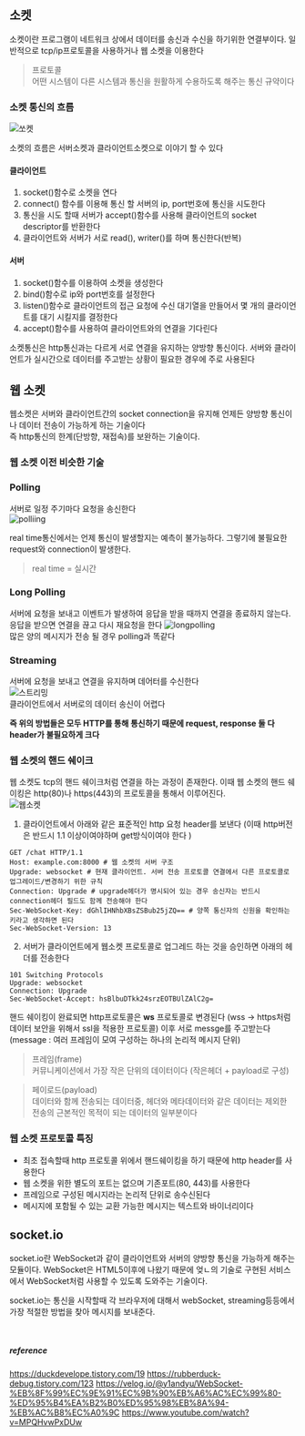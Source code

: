 ## 소켓 
소켓이란 프로그램이 네트워크 상에서 데이터를 송신과 수신을 하기위한 연결부이다. 일반적으로 tcp/ip프로토콜을 사용하거나 웹 소켓을 이용한다

> 프로토콜    
> 어떤 시스템이 다른 시스템과 통신을 원활하게 수용하도록 해주는 통신 규약이다


### 소켓 통신의 흐름

![쏘켓](https://user-images.githubusercontent.com/64240637/133592555-52a41f5c-9e58-43a3-9b2c-92ffa326852c.png)

소켓의 흐름은 서버소켓과 클라이언트소켓으로 이야기 할 수 있다

#### 클라이언트

1. socket()함수로 소켓을 연다
2. connect() 함수를 이용해 통신 할 서버의 ip, port번호에 통신을 시도한다
3. 통신을 시도 할때 서버가 accept()함수를 사용해 클라이언트의 socket descriptor를 반환한다
4. 클라이언트와 서버가 서로 read(), writer()를 하며 통신한다(반복)

#### 서버
1. socket()함수를 이용하여 소켓을 생성한다
2. bind()함수로 ip와 port번호를 설정한다
3. listen()함수로 클라이언트의 접근 요청에 수신 대기열을 만들어서 몇 개의 클라이언트를 대기 시킬지를 결정한다
4. accept()함수를 사용하여 클라이언트와의 연결을 기다린다


소켓통신은 http통신과는 다르게 서로 연결을 유지하는 양방향 통신이다. 서버와 클라이언트가 실시간으로 데이터를 주고받는 상황이 필요한 경우에 주로 사용된다    

## 웹 소켓
웹소켓은 서버와 클라이언트간의 socket connection을 유지해 언제든 양방향 통신이나 데이터 전송이 가능하게 하는 기술이다    
즉 http통신의 한계(단방향, 재접속)를 보완하는 기술이다. 

### 웹 소켓 이전 비슷한 기술

### Polling 
서버로 일정 주기마다 요청을 송신한다   
![polliing](https://user-images.githubusercontent.com/64240637/133594391-1c7fc979-b632-4a51-90a9-0a3abae7f1ef.png)

real time통신에서는 언제 통신이 발생할지는 예측이 불가능하다. 그렇기에 불필요한 request와 connection이 발생한다.

> real time = 실시간   

### Long Polling
서버에 요청을 보내고 이벤트가 발생하여 응답을 받을 때까지 연결을 종료하지 않는다. 응답을 받으면 연결을 끊고 다시 재요청을 한다
![longpolling](https://user-images.githubusercontent.com/64240637/133594388-498189c6-6de4-482a-99b9-6db4eb994474.png)   
많은 양의 메시지가 전송 될 경우 polling과 똑같다    


### Streaming   
서버에 요청을 보내고 연결을 유지하며 데어터를 수신한다      
![스트리밍](https://user-images.githubusercontent.com/64240637/133594384-d2b2bf4b-981c-451d-b125-d83ec768a919.png)    
 클라이언트에서 서버로의 데이터 송신이 어렵다   
 
 __즉 위의 방법들은 모두 HTTP를 통해 통신하기 때문에 request, response 둘 다 header가 불필요하게 크다__   
 
 ### 웹 소켓의 핸드 쉐이크
 웹 소켓도 tcp의 핸드 쉐이크처럼 연결을 하는 과정이 존재한다. 이때 웹 소켓의 핸드 쉐이킹은 http(80)나 https(443)의 프로토콜을 통해서 이루어진다.    
![웹소켓](https://user-images.githubusercontent.com/64240637/133595432-4a2d221b-8264-4741-945a-bc4056f4dfc3.png)

 1. 클라이언트에서 아래와 같은 표준적인 http 요청 header를 보낸다 (이때 http버전은 반드시 1.1 이상이여야하며 get방식이여야 한다 )
 ```text
GET /chat HTTP/1.1 
Host: example.com:8000 # 웹 소켓의 서버 구조
Upgrade: websocket # 현재 클라이언트. 서버 전송 프로토콜 연결에서 다른 프로토콜로 업그레이드/변경하기 위한 규칙
Connection: Upgrade # upgrade헤더가 명시되어 있는 경우 송신자는 반드시 connection헤더 필드도 함께 전송해야 한다
Sec-WebSocket-Key: dGhlIHNhbXBsZSBub25jZQ== # 양쪽 통신자의 신원을 확인하는 키라고 생각하면 된다
Sec-WebSocket-Version: 13
 ```
 2. 서버가 클라이언트에게 웹소켓 프로토콜로 업그레드 하는 것을 승인하면 아래의 헤더를 전송한다
 ```text
 101 Switching Protocols
Upgrade: websocket
Connection: Upgrade
Sec-WebSocket-Accept: hsBlbuDTkk24srzEOTBUlZAlC2g=
 ```
 
 핸드 쉐이킹이 완료되면 http프로토콜은 __ws__ 프로토콜로 변경된다 (wss -> https처럼 데이터 보안을 위해서 ssl을 적용한 프로토콜)
 이후 서로 messge를 주고받는다 (message : 여러 프레임이 모여 구성하는 하나의 논리적 메시지 단위)
 
 > 프레임(frame)   
 커뮤니케이션에서 가장 작은 단위의 데이터이다 (작은헤더 + payload로 구성)
 
> 페이로드(payload)   
데이터와 함께 전송되는 데이터중, 헤더와 메타데이터와 같은 데이터는 제외한 전송의 근본적인 목적이 되는 데이터의 일부분이다   

### 웹 소켓 프로토콜 특징
- 최초 접속할때 http 프로토콜 위에서 핸드쉐이킹을 하기 때문에 http header를 사용한다
- 웹 소켓을 위한 별도의 포트는 없으며 기존포트(80, 443)를 사용한다
- 프레임으로 구성된 메시지라는 논리적 단위로 송수신된다
- 메시지에 포함될 수 있는 교환 가능한 메시지는 텍스트와 바이너리이다  

## socket.io
socket.io란 WebSocket과 같이 클라이언트와 서버의 양방향 통신을 가능하게 해주는 모듈이다. WebSocket은 HTML5이후에 나왔기 때문에 엊ㄴ의 기술로 구현된 서비스에서 WebSocket처럼 사용할 수 있도록 도와주는 기술이다.     

socket.io는 통신을 시작할때 각 브라우저에 대해서 webSocket, streaming등등에서 가장 적절한 방법을 찾아 메시지를 보내준다. 

<br>


##### reference
 
https://duckdevelope.tistory.com/19
https://rubberduck-debug.tistory.com/123
https://velog.io/@y1andyu/WebSocket-%EB%8F%99%EC%9E%91%EC%9B%90%EB%A6%AC%EC%99%80-%ED%95%B4%EA%B2%B0%ED%95%98%EB%8A%94-%EB%AC%B8%EC%A0%9C
https://www.youtube.com/watch?v=MPQHvwPxDUw
